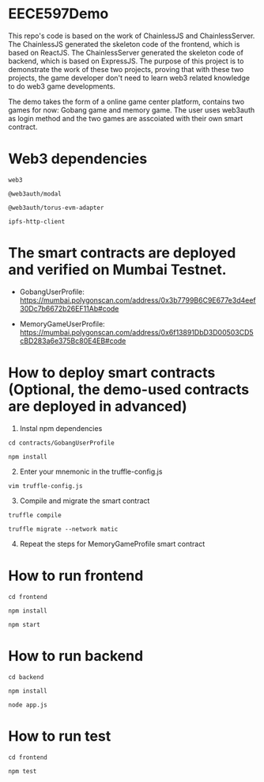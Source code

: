 # EECE597Demo

This repo's code is based on the work of ChainlessJS and ChainlessServer. The ChainlessJS generated the skeleton code of the frontend, which is based on ReactJS. The ChainlessServer generated the skeleton code of backend, which is based on ExpressJS. The purpose of this project is to demonstrate the work of these two projects, proving that with these two projects, the game developer don't need to learn web3 related knowledge to do web3 game developments.

The demo takes the form of a online game center platform, contains two games for now: Gobang game and memory game. The user uses web3auth as login method and the two games are asscoiated with their own smart contract.

# Web3 dependencies

<code>web3</code>

<code>@web3auth/modal</code>

<code>@web3auth/torus-evm-adapter</code>

<code>ipfs-http-client</code>

# The smart contracts are deployed and verified on Mumbai Testnet.

* GobangUserProfile: https://mumbai.polygonscan.com/address/0x3b7799B6C9E677e3d4eef30Dc7b6672b26EF11Ab#code

* MemoryGameUserProfile: https://mumbai.polygonscan.com/address/0x6f13891DbD3D00503CD5cBD283a6e375Bc80E4EB#code

# How to deploy smart contracts (Optional, the demo-used contracts are deployed in advanced)
1. Instal npm dependencies

<code>cd contracts/GobangUserProfile</code>

<code>npm install</code>

2. Enter your mnemonic in the truffle-config.js

<code>vim truffle-config.js</code>

3. Compile and migrate the smart contract

<code>truffle compile</code>

<code>truffle migrate --network matic</code>

4. Repeat the steps for MemoryGameProfile smart contract

# How to run frontend

<code>cd frontend</code>

<code>npm install</code>

<code>npm start</code>

# How to run backend

<code>cd backend</code>

<code>npm install</code>

<code>node app.js</code>

# How to run test

<code>cd frontend</code>

<code>npm test</code>